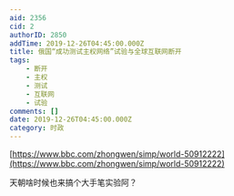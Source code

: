 ```yaml
---
aid: 2356
cid: 2
authorID: 2850
addTime: 2019-12-26T04:45:00.000Z
title: 俄国“成功测试主权网络”试验与全球互联网断开
tags:
    - 断开
    - 主权
    - 测试
    - 互联网
    - 试验
comments: []
date: 2019-12-26T04:45:00.000Z
category: 时政
---
```


[https://www.bbc.com/zhongwen/simp/world-50912222](https://www.bbc.com/zhongwen/simp/world-50912222)

天朝啥时候也来搞个大手笔实验阿？
